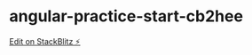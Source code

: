 # angular-practice-start-cb2hee

[Edit on StackBlitz ⚡️](https://stackblitz.com/edit/angular-practice-start-cb2hee)